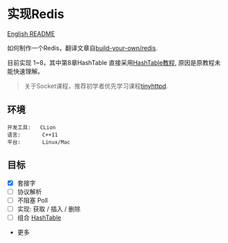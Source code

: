 # 实现Redis

[English README](./README-eng.md)

如何制作一个Redis，翻译文章自[build-your-own/redis](https://build-your-own.org/redis).

目前实现 1~8，其中第8章HashTable 直接采用[HashTable教程](https://github.com/akerdi/build-your-own-hash-table), 原因是原教程未能快速理解。

> 关于Socket课程，推荐初学者优先学习课程[tinyhttpd](https://github.com/akerdi/tinyhttpd).

## 环境

```
开发工具:   CLion
语言:       C++11
平台:       Linux/Mac
```

## 目标

+ [x] 套接字
+ [ ] 协议解析
+ [ ] 不阻塞 Poll
+ [ ] 实现: 获取 / 插入 / 删除
+ [ ] 组合 [HashTable](https://github.com/akerdi/build-your-own-hash-table)
+ 更多
